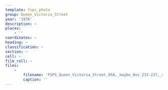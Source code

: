 ```yaml
---
template: fsps_photo
group: Queen_Victoria_Street
year: '1978'
description: ~
places:
    - ''
coordinates: ~
heading: ~
classification: ~
section: ~
cell: ~
film_roll: ~
files:
    -
        filename: 'FSPS_Queen_Victoria_Street_058,_maybe_Nos_233-237,_4-2-F,_1978.png'
        caption: ''
---
```

